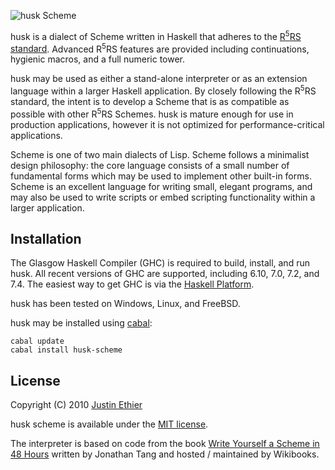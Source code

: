 ![husk Scheme](https://github.com/justinethier/husk-scheme/raw/master/docs/husk-scheme.png)

husk is a dialect of Scheme written in Haskell that adheres to the [R<sup>5</sup>RS standard](http://www.schemers.org/Documents/Standards/R5RS/HTML/). Advanced R<sup>5</sup>RS features are provided including continuations, hygienic macros, and a full numeric tower.

husk may be used as either a stand-alone interpreter or as an extension language within a larger Haskell application. By closely following the R<sup>5</sup>RS standard, the intent is to develop a Scheme that is as compatible as possible with other R<sup>5</sup>RS Schemes. husk is mature enough for use in production applications, however it is not optimized for performance-critical applications. 

Scheme is one of two main dialects of Lisp. Scheme follows a minimalist design philosophy: the core language consists of a small number of fundamental forms which may be used to implement other built-in forms. Scheme is an excellent language for writing small, elegant programs, and may also be used to write scripts or embed scripting functionality within a larger application.

Installation
------------
The Glasgow Haskell Compiler (GHC) is required to build, install, and run husk. All recent versions of GHC are supported, including 6.10, 7.0, 7.2, and 7.4. The easiest way to get GHC is via the [Haskell Platform](http://hackage.haskell.org/platform/).

husk has been tested on Windows, Linux, and FreeBSD.

husk may be installed using [cabal](http://www.haskell.org/cabal/):

    cabal update
    cabal install husk-scheme

License
-------
Copyright (C) 2010 [Justin Ethier](http://github.com/justinethier)

husk scheme is available under the [MIT license](http://www.opensource.org/licenses/mit-license.php).

The interpreter is based on code from the book [Write Yourself a Scheme in 48 Hours](http://en.wikibooks.org/wiki/Write_Yourself_a_Scheme_in_48_Hours) written by Jonathan Tang and hosted / maintained by Wikibooks.

